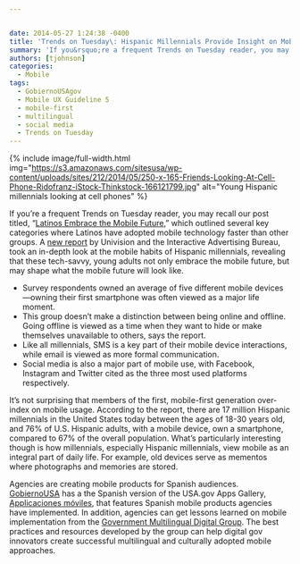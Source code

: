 ```yaml
---


date: 2014-05-27 1:24:38 -0400
title: 'Trends on Tuesday\: Hispanic Millennials Provide Insight on Mobile Future'
summary: 'If you&rsquo;re a frequent Trends on Tuesday reader, you may recall our post titled, &ldquo;Latinos Embrace the Mobile Future,&rdquo; which outlined several key categories where Latinos have adopted mobile technology faster than other groups. A new report by Univision and the Interactive Advertising Bureau, took an in-depth look at the mobile habits of Hispanic millennials,'
authors: [tjohnson]
categories:
  - Mobile
tags:
  - GobiernoUSAgov
  - Mobile UX Guideline 5
  - mobile-first
  - multilingual
  - social media
  - Trends on Tuesday
---
```



{% include image/full-width.html img="https://s3.amazonaws.com/sitesusa/wp-content/uploads/sites/212/2014/05/250-x-165-Friends-Looking-At-Cell-Phone-Ridofranz-iStock-Thinkstock-166121799.jpg" alt="Young Hispanic millennials looking at cell phones" %} 

If you’re a frequent Trends on Tuesday reader, you may recall our post titled, “<a title="Latinos Embrace the Mobile Future" href="https://www.WHATEVER/2013/08/20/trends-on-tuesday-latinos-embrace-the-mobile-future/" target="_blank">Latinos Embrace the Mobile Future</a>,” which outlined several key categories where Latinos have adopted mobile technology faster than other groups. A <a title="new report" href="http://www.mobilemarketer.com/cms/news/research/17535.html" target="_blank">new report</a> by Univision and the Interactive Advertising Bureau, took an in-depth look at the mobile habits of Hispanic millennials, revealing that these tech-savvy, young adults not only embrace the mobile future, but may shape what the mobile future will look like.

  * Survey respondents owned an average of five different mobile devices—owning their first smartphone was often viewed as a major life moment.
  * This group doesn’t make a distinction between being online and offline. Going offline is viewed as a time when they want to hide or make themselves unavailable to others, says the report.
  * Like all millennials, SMS is a key part of their mobile device interactions, while email is viewed as more formal communication.
  * Social media is also a major part of mobile use, with Facebook, Instagram and Twitter cited as the three most used platforms respectively.

It’s not surprising that members of the first, mobile-first generation over-index on mobile usage. According to the report, there are 17 million Hispanic millennials in the United States today between the ages of 18-30 years old, and 76% of U.S. Hispanic adults, with a mobile device, own a smartphone, compared to 67% of the overall population. What’s particularly interesting though is how millennials, especially Hispanic millennials, view mobile as an integral part of daily life. For example, old devices serve as mementos where photographs and memories are stored.

Agencies are creating mobile products for Spanish audiences. <a title="GobiernoUSA" href="http://www.usa.gov/gobiernousa/" target="_blank">GobiernoUSA</a> has a the Spanish version of the USA.gov Apps Gallery, <a href="http://apps.gobiernousa.gov/" target="_blank">Applicaciones móviles</a>, that features Spanish mobile products agencies have implemented. In addition, agencies can get lessons learned on mobile implementation from the <a title="Government Multilingual Digital Group" href="https://www.WHATEVER/communities/government-multilingual-websites-community/" target="_blank">Government Multilingual Digital Group</a>. The best practices and resources developed by the group can help digital gov innovators create successful multilingual and culturally adopted mobile approaches.